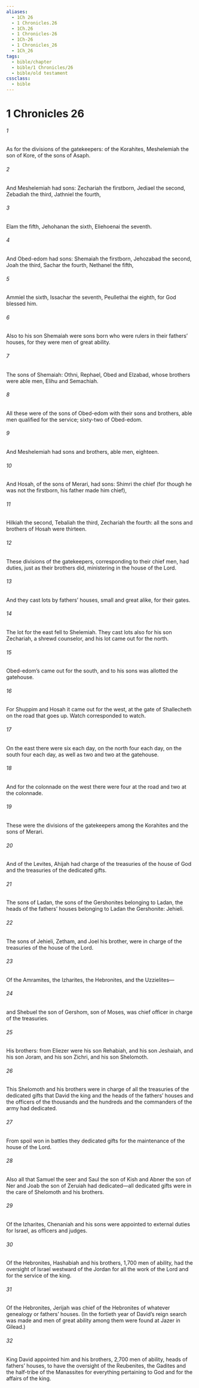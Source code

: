 ```yaml
---
aliases:
  - 1Ch 26
  - 1 Chronicles.26
  - 1Ch.26
  - 1 Chronicles-26
  - 1Ch-26
  - 1 Chronicles_26
  - 1Ch_26
tags:
  - bible/chapter
  - bible/1 Chronicles/26
  - bible/old testament
cssclass:
  - bible
---
```


# 1 Chronicles 26

###### 1
As for the divisions of the gatekeepers: of the Korahites, Meshelemiah the son of Kore, of the sons of Asaph.
###### 2
And Meshelemiah had sons: Zechariah the firstborn, Jediael the second, Zebadiah the third, Jathniel the fourth,
###### 3
Elam the fifth, Jehohanan the sixth, Eliehoenai the seventh.
###### 4
And Obed-edom had sons: Shemaiah the firstborn, Jehozabad the second, Joah the third, Sachar the fourth, Nethanel the fifth,
###### 5
Ammiel the sixth, Issachar the seventh, Peullethai the eighth, for God blessed him.
###### 6
Also to his son Shemaiah were sons born who were rulers in their fathers’ houses, for they were men of great ability.
###### 7
The sons of Shemaiah: Othni, Rephael, Obed and Elzabad, whose brothers were able men, Elihu and Semachiah.
###### 8
All these were of the sons of Obed-edom with their sons and brothers, able men qualified for the service; sixty-two of Obed-edom.
###### 9
And Meshelemiah had sons and brothers, able men, eighteen.
###### 10
And Hosah, of the sons of Merari, had sons: Shimri the chief (for though he was not the firstborn, his father made him chief),
###### 11
Hilkiah the second, Tebaliah the third, Zechariah the fourth: all the sons and brothers of Hosah were thirteen.
###### 12
These divisions of the gatekeepers, corresponding to their chief men, had duties, just as their brothers did, ministering in the house of the Lord.
###### 13
And they cast lots by fathers’ houses, small and great alike, for their gates.
###### 14
The lot for the east fell to Shelemiah. They cast lots also for his son Zechariah, a shrewd counselor, and his lot came out for the north.
###### 15
Obed-edom’s came out for the south, and to his sons was allotted the gatehouse.
###### 16
For Shuppim and Hosah it came out for the west, at the gate of Shallecheth on the road that goes up. Watch corresponded to watch.
###### 17
On the east there were six each day, on the north four each day, on the south four each day, as well as two and two at the gatehouse.
###### 18
And for the colonnade on the west there were four at the road and two at the colonnade.
###### 19
These were the divisions of the gatekeepers among the Korahites and the sons of Merari.
###### 20
And of the Levites, Ahijah had charge of the treasuries of the house of God and the treasuries of the dedicated gifts.
###### 21
The sons of Ladan, the sons of the Gershonites belonging to Ladan, the heads of the fathers’ houses belonging to Ladan the Gershonite: Jehieli.
###### 22
The sons of Jehieli, Zetham, and Joel his brother, were in charge of the treasuries of the house of the Lord.
###### 23
Of the Amramites, the Izharites, the Hebronites, and the Uzzielites—
###### 24
and Shebuel the son of Gershom, son of Moses, was chief officer in charge of the treasuries.
###### 25
His brothers: from Eliezer were his son Rehabiah, and his son Jeshaiah, and his son Joram, and his son Zichri, and his son Shelomoth.
###### 26
This Shelomoth and his brothers were in charge of all the treasuries of the dedicated gifts that David the king and the heads of the fathers’ houses and the officers of the thousands and the hundreds and the commanders of the army had dedicated.
###### 27
From spoil won in battles they dedicated gifts for the maintenance of the house of the Lord.
###### 28
Also all that Samuel the seer and Saul the son of Kish and Abner the son of Ner and Joab the son of Zeruiah had dedicated—all dedicated gifts were in the care of Shelomoth and his brothers.
###### 29
Of the Izharites, Chenaniah and his sons were appointed to external duties for Israel, as officers and judges.
###### 30
Of the Hebronites, Hashabiah and his brothers, 1,700 men of ability, had the oversight of Israel westward of the Jordan for all the work of the Lord and for the service of the king.
###### 31
Of the Hebronites, Jerijah was chief of the Hebronites of whatever genealogy or fathers’ houses. (In the fortieth year of David’s reign search was made and men of great ability among them were found at Jazer in Gilead.)
###### 32
King David appointed him and his brothers, 2,700 men of ability, heads of fathers’ houses, to have the oversight of the Reubenites, the Gadites and the half-tribe of the Manassites for everything pertaining to God and for the affairs of the king.


